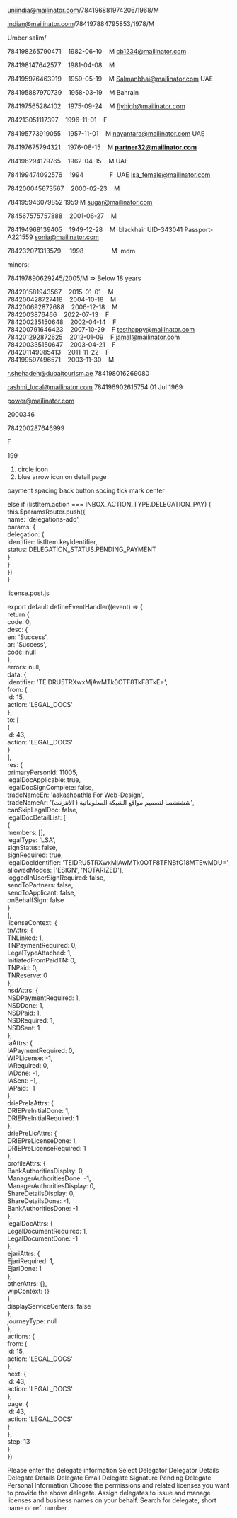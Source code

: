 
uniindia@mailinator.com/784196881974206/1968/M

indian@mailinator.com/784197884795853/1978/M

Umber salim/

784198265790471    1982-06-10    M cb1234@mailinator.com

784198147642577    1981-04-08    M

784195976463919    1959-05-19    M Salmanbhai@mailinator.com UAE

784195887970739    1958-03-19    M Bahrain

784197565284102    1975-09-24    M flyhigh@mailinator.com

784213051117397    1996-11-01    F

784195773919055    1957-11-01    M nayantara@mailinator.com UAE

784197675794321    1976-08-15    M   **partner32@mailinator.com**

784196294179765    1962-04-15    M UAE

784199474092576    1994               F  UAE lsa_female@mailinator.com

784200045673567    2000-02-23    M

784195946079852    1959 M sugar@mailinator.com

784567575757888    2001-06-27    M

784194968139405    1949-12-28    M  blackhair UID-343041 Passport-A221559 sonia@mailinator.com

784232071313579     1998                M  mdm 

minors: 

784197890629245/2005/M => Below 18 years

784201581943567    2015-01-01    M  
784200428727418    2004-10-18    M  
784200692872688    2006-12-18    M  
7842003876466    2022-07-13    F  
784200235150648    2002-04-14    F  
784200791646423    2007-10-29    F  testhappy@mailinator.com
784201292872625    2012-01-09    F  jamal@mailinator.com
784200335150647    2003-04-21    F  
784201149085413    2011-11-22    F  
784199597496571    2003-11-30    M

r.shehadeh@dubaitourism.ae
784198016269080

rashmi_local@mailinator.com
784196902615754
01 Jul 1969

power@mailinator.com

2000346

784200287646999

F

199


1. circle icon
2. blue arrow icon on detail page

payment spacing 
back button spcing
tick mark center


 else if (listItem.action === INBOX_ACTION_TYPE.DELEGATION_PAY) {  
  this.$paramsRouter.push({  
    name: 'delegations-add',  
    params: {  
      delegation: {  
        identifier: listItem.keyIdentifier,  
        status: DELEGATION_STATUS.PENDING_PAYMENT  
      }  
    }  
  })  
}


license.post.js

export default defineEventHandler((event) => {  
  return {  
    code: 0,  
    desc: {  
      en: 'Success',  
      ar: 'Success',  
      code: null  
    },  
    errors: null,  
    data: {  
      identifier: 'TElDRU5TRXwxMjAwMTk0OTF8TkF8TkE=',  
      from: {  
        id: 15,  
        action: 'LEGAL_DOCS'  
      },  
      to: [  
        {  
          id: 43,  
          action: 'LEGAL_DOCS'  
        }  
      ],  
      res: {  
        primaryPersonId: 11005,  
        legalDocApplicable: true,  
        legalDocSignComplete: false,  
        tradeNameEn: 'aakashbathla For Web-Design',  
        tradeNameAr: 'ششنشسا لتصميم مواقع الشبكة المعلوماتية ( الانترنت)',  
        canSkipLegalDoc: false,  
        legalDocDetailList: [  
          {  
            members: [],  
            legalType: 'LSA',  
            signStatus: false,  
            signRequired: true,  
            legalDocIdentifier: 'TElDRU5TRXwxMjAwMTk0OTF8TFNBfC18MTEwMDU=',  
            allowedModes: ['ESIGN', 'NOTARIZED'],  
            loggedInUserSignRequired: false,  
            sendToPartners: false,  
            sendToApplicant: false,  
            onBehalfSign: false  
          }  
        ],  
        licenseContext: {  
          tnAttrs: {  
            TNLinked: 1,  
            TNPaymentRequired: 0,  
            LegalTypeAttached: 1,  
            InitiatedFromPaidTN: 0,  
            TNPaid: 0,  
            TNReserve: 0  
          },  
          nsdAttrs: {  
            NSDPaymentRequired: 1,  
            NSDDone: 1,  
            NSDPaid: 1,  
            NSDRequired: 1,  
            NSDSent: 1  
          },  
          iaAttrs: {  
            IAPaymentRequired: 0,  
            WIPLicense: -1,  
            IARequired: 0,  
            IADone: -1,  
            IASent: -1,  
            IAPaid: -1  
          },  
          driePreIaAttrs: {  
            DRIEPreInitialDone: 1,  
            DRIEPreInitialRequired: 1  
          },  
          driePreLicAttrs: {  
            DRIEPreLicenseDone: 1,  
            DRIEPreLicenseRequired: 1  
          },  
          profileAttrs: {  
            BankAuthoritiesDisplay: 0,  
            ManagerAuthoritiesDone: -1,  
            ManagerAuthoritiesDisplay: 0,  
            ShareDetailsDisplay: 0,  
            ShareDetailsDone: -1,  
            BankAuthoritiesDone: -1  
          },  
          legalDocAttrs: {  
            LegalDocumentRequired: 1,  
            LegalDocumentDone: -1  
          },  
          ejariAttrs: {  
            EjariRequired: 1,  
            EjariDone: 1  
          },  
          otherAttrs: {},  
          wipContext: {}  
        },  
        displayServiceCenters: false  
      },  
      journeyType: null  
    },  
    actions: {  
      from: {  
        id: 15,  
        action: 'LEGAL_DOCS'  
      },  
      next: {  
        id: 43,  
        action: 'LEGAL_DOCS'  
      },  
      page: {  
        id: 43,  
        action: 'LEGAL_DOCS'  
      }  
    },  
    step: 13  
  }  
})

Please enter the delegate information
Select Delegator
Delegator Details
Delegate Details
Delegate Email
Delegate Signature Pending
Delegate Personal Information
Choose the permissions and related licenses you want to provide the above delegate.
Assign delegates to issue and manage licenses and business names on your behalf.
Search for delegate, short name or ref. number